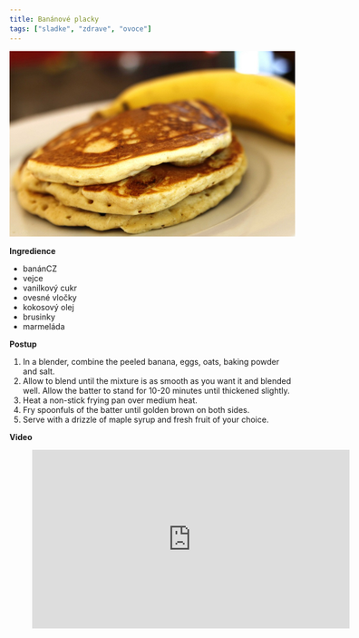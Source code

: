 ```yaml
---
title: Banánové placky
tags: ["sladke", "zdrave", "ovoce"]
---
```


![bananove livance](./images/bananoveLivance.jpg)

**Ingredience**

- banánCZ
- vejce
- vanilkový cukr
- ovesné vločky
- kokosový olej
- brusinky
- marmeláda

**Postup**

1. In a blender, combine the peeled banana, eggs, oats, baking powder and salt.
2. Allow to blend until the mixture is as smooth as you want it and blended well. Allow the batter to stand for 10-20 minutes until thickened slightly.
3. Heat a non-stick frying pan over medium heat.
4. Fry spoonfuls of the batter until golden brown on both sides.
5. Serve with a drizzle of maple syrup and fresh fruit of your choice.

**Video**

<figure class="video_container">
  <iframe width="560" height="315" src="https://www.youtube.com/embed/-DI0Nr3wPQA" frameborder="0" allow="accelerometer; autoplay; encrypted-media; gyroscope; picture-in-picture" allowfullscreen></iframe>
</figure>
